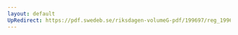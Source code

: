 ```yaml
---
layout: default
UpRedirect: https://pdf.swedeb.se/riksdagen-volumeG-pdf/199697/reg_199697/reg_199697_0186.pdf
---
```


